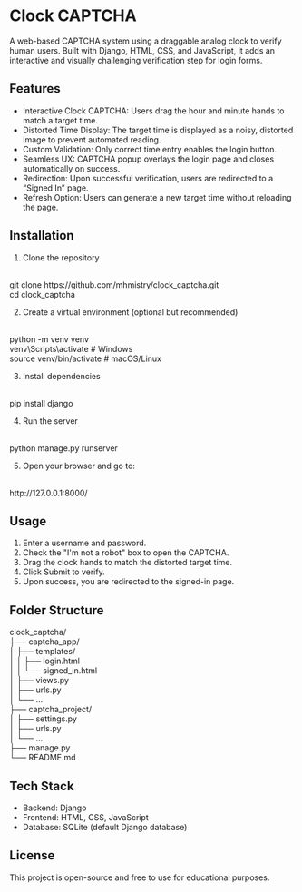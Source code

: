 # Clock CAPTCHA
A web-based CAPTCHA system using a draggable analog clock to verify human users. Built with Django, HTML, CSS, and JavaScript, it adds an interactive and visually challenging verification step for login forms.  

## Features
- Interactive Clock CAPTCHA: Users drag the hour and minute hands to match a target time.
- Distorted Time Display: The target time is displayed as a noisy, distorted image to prevent automated reading.
- Custom Validation: Only correct time entry enables the login button.
- Seamless UX: CAPTCHA popup overlays the login page and closes automatically on success.
- Redirection: Upon successful verification, users are redirected to a “Signed In” page.
- Refresh Option: Users can generate a new target time without reloading the page.

## Installation
1. Clone the repository
<br>
    git clone https://github.com/mhmistry/clock_captcha.git
    <br>
    cd clock_captcha

2. Create a virtual environment (optional but recommended)
<br>
    python -m venv venv
    <br>
    venv\Scripts\activate # Windows
    <br>
    source venv/bin/activate # macOS/Linux

3. Install dependencies
<br>
    pip install django

4. Run the server
<br>
    python manage.py runserver

5. Open your browser and go to:
<br>
    http://127.0.0.1:8000/


## Usage
1. Enter a username and password.
2. Check the "I'm not a robot" box to open the CAPTCHA.
3. Drag the clock hands to match the distorted target time.
4. Click Submit to verify.
5. Upon success, you are redirected to the signed-in page.

## Folder Structure
clock_captcha/
<br>
├── captcha_app/
<br>
│ ├── templates/
<br>
│ │ ├── login.html
<br>
│ │ └── signed_in.html
<br>
│ ├── views.py
<br>
│ ├── urls.py
<br>
│ └── ...
<br>
├── captcha_project/
<br>
│ ├── settings.py
<br>
│ ├── urls.py
<br>
│ └── ...
<br>
├── manage.py
<br>
└── README.md

## Tech Stack
- Backend: Django
- Frontend: HTML, CSS, JavaScript
- Database: SQLite (default Django database)

## License
This project is open-source and free to use for educational purposes.

   

